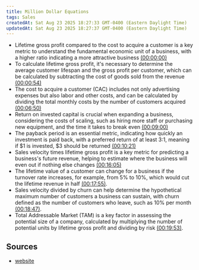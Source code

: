 ```yaml
---
title: Million Dollar Equations
tags: Sales
createdAt: Sat Aug 23 2025 18:27:33 GMT-0400 (Eastern Daylight Time)
updatedAt: Sat Aug 23 2025 18:27:37 GMT-0400 (Eastern Daylight Time)
---
```



- Lifetime gross profit compared to the cost to acquire a customer is a key metric to understand the fundamental economic unit of a business, with a higher ratio indicating a more attractive business [(00:00:00)](https://www.youtube.com/watch?v=QGcjweehrvU&t=0s)
- To calculate lifetime gross profit, it's necessary to determine the average customer lifespan and the gross profit per customer, which can be calculated by subtracting the cost of goods sold from the revenue [(00:00:54)](https://www.youtube.com/watch?v=QGcjweehrvU&t=54s)
- The cost to acquire a customer (CAC) includes not only advertising expenses but also labor and other costs, and can be calculated by dividing the total monthly costs by the number of customers acquired [(00:06:50)](https://www.youtube.com/watch?v=QGcjweehrvU&t=410s)
- Return on invested capital is crucial when expanding a business, considering the costs of scaling, such as hiring more staff or purchasing new equipment, and the time it takes to break even [(00:09:00)](https://www.youtube.com/watch?v=QGcjweehrvU&t=540s)
- The payback period is an essential metric, indicating how quickly an investment is paid back, with a preferred return of at least 3:1, meaning if $1 is invested, $3 should be returned [(00:10:21)](https://www.youtube.com/watch?v=QGcjweehrvU&t=621s)
- Sales velocity times lifetime gross profit is a key metric for predicting a business's future revenue, helping to estimate where the business will even out if nothing else changes [(00:16:05)](https://www.youtube.com/watch?v=QGcjweehrvU&t=965s)
- The lifetime value of a customer can change for a business if the turnover rate increases, for example, from 5% to 10%, which would cut the lifetime revenue in half [(00:17:55)](https://www.youtube.com/watch?v=QGcjweehrvU&t=1075s).
- Sales velocity divided by churn can help determine the hypothetical maximum number of customers a business can sustain, with churn defined as the number of customers who leave, such as 10% per month [(00:18:47)](https://www.youtube.com/watch?v=QGcjweehrvU&t=1127s).
- Total Addressable Market (TAM) is a key factor in assessing the potential size of a company, calculated by multiplying the number of potential units by lifetime gross profit and dividing by risk [(00:19:53)](https://www.youtube.com/watch?v=QGcjweehrvU&t=1193s).




## Sources
- [website](https://www.youtube.com/watch?v=QGcjweehrvU)
